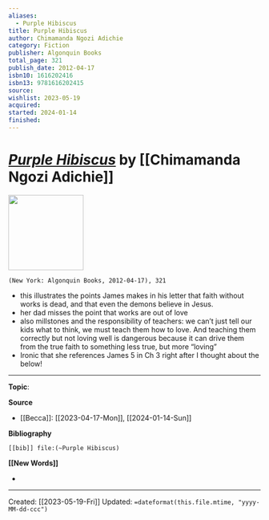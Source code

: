 ```yaml
---
aliases:
  - Purple Hibiscus
title: Purple Hibiscus
author: Chimamanda Ngozi Adichie
category: Fiction
publisher: Algonquin Books
total_page: 321
publish_date: 2012-04-17
isbn10: 1616202416
isbn13: 9781616202415
source: 
wishlist: 2023-05-19
acquired: 
started: 2024-01-14
finished:
---
```

# *[Purple Hibiscus]()* by [[Chimamanda Ngozi Adichie]]

<img src="http://books.google.com/books/content?id=g-kBBBPhaZ4C&printsec=frontcover&img=1&zoom=1&edge=curl&source=gbs_api" width=150>

`(New York: Algonquin Books, 2012-04-17), 321`

- this illustrates the points James makes in his letter that faith without works is dead, and that even the demons believe in Jesus.  
- her dad misses the point that works are out of love  
- also millstones and the responsibility of teachers: we can’t just tell our kids what to think, we must teach them how to love. And teaching them correctly but not loving well is dangerous because it can drive them from the true faith to something less true, but more “loving”
- Ironic that she references James 5 in Ch 3 right after I thought about the below!

--- 
**Topic**: 

**Source**
- [[Becca]]: [[2023-04-17-Mon]], [[2024-01-14-Sun]]

**Bibliography**

```query
[[bib]] file:(~Purple Hibiscus)
```
 

**[[New Words]]**

- 

---
Created: [[2023-05-19-Fri]]
Updated: `=dateformat(this.file.mtime, "yyyy-MM-dd-ccc")`